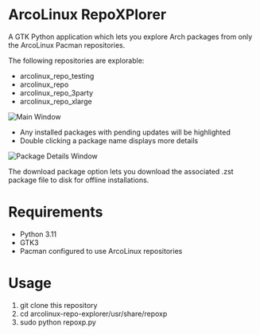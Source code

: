 # ArcoLinux RepoXPlorer

A GTK Python application which lets you explore Arch packages from only the ArcoLinux Pacman repositories.

The following repositories are explorable:

- arcolinux_repo_testing
- arcolinux_repo
- arcolinux_repo_3party
- arcolinux_repo_xlarge

![Main Window](https://github.com/DeltaCopy/arcolinux-repo-explorer/assets/121581829/b84df6ed-c36f-4c3d-a96a-68c2d62f546c)

- Any installed packages with pending updates will be highlighted
- Double clicking a package name displays more details

![Package Details Window](https://github.com/DeltaCopy/arcolinux-repo-explorer/assets/121581829/b614caa2-0206-4aeb-b124-75563cdc5f20)

The download package option lets you download the associated .zst package file to disk for offline installations.

# Requirements

- Python 3.11
- GTK3
- Pacman configured to use ArcoLinux repositories

# Usage

1. git clone this repository
2. cd arcolinux-repo-explorer/usr/share/repoxp
3. sudo python repoxp.py

